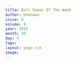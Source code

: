 ```yaml
---
title: Ball Games Of The Week
author: Unknown
issue: 6
volume: 9
year: 1916
month: 35
day: V
tags:
layout: page.njk
image:
---
```





